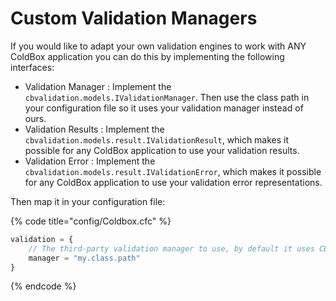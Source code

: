 # Custom Validation Managers

If you would like to adapt your own validation engines to work with ANY ColdBox application you can do this by implementing the following interfaces:

* Validation Manager : Implement the `cbvalidation.models.IValidationManager`. Then use the class path in your configuration file so it uses your validation manager instead of ours.
* Validation Results : Implement the `cbvalidation.models.result.IValidationResult`, which makes it possible for any ColdBox application to use your validation results.
* Validation Error : Implement the `cbvalidation.models.result.IValidationError`, which makes it possible for any ColdBox application to use your validation error representations.

Then map it in your configuration file:

{% code title="config/Coldbox.cfc" %}
```javascript
validation = {
    // The third-party validation manager to use, by default it uses CBValidation.
    manager = "my.class.path"
}
```
{% endcode %}

|  |
| :--- |




